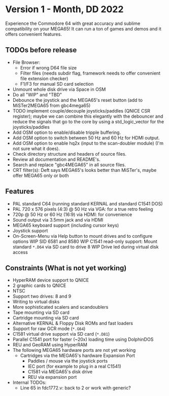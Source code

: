 Version 1 - Month, DD 2022
====================================

Experience the Commodore 64 with great accuracy and sublime compatibility
on your MEGA65! It can run a ton of games and demos and it offers convenient
features.

## TODOs before release
* File Browser:
  - Error if wrong D64 file size
  - Filter files (needs subdir flag, framework needs to offer convenient
    file extension checker)
  - F1/F3 for manual SD card selection
* Unmount whole disk drive via Space in OSM
* Do all "WIP" and "TBD"
* Debounce the joystick and the MEGA65's reset button
  (add to MiSTer2MEGA65 from gbc4mega65)
* TODO implement couple/decouple joysticks/paddles (QNICE CSR register);
  maybe we can combine this elegantly with the debouncer and reduce the
  signals that go to the core by using a std_logic_vector for the
  joysticks/paddles
* Add OSM option to enable/disable tripple buffering.
* Add OSM option to switch between 50 Hz and 60 Hz for HDMI output.
* Add OSM option to enable hq2x (input to the scan-doubler module) (I'm not sure what it does).
* Check directory structure and headers of source files.
* Review all documentation and README's.
* Search and replace "gbc4MEGA65" in all source files.
* CRT filter(s): Deft says MEGA65's looks better than MiSTer's, maybe offer MEGA65 only or both

## Features
* PAL standard C64 (running standard KERNAL and standard C1541 DOS)
* PAL 720 x 576 pixels (4:3) @ 50 Hz via VGA: for a true retro feeling
* 720p @ 50 Hz or 60 Hz (16:9) via HDMI: for convenience
* Sound output via 3.5mm jack and via HDMI
* MEGA65 keyboard support (including cursor keys)
* Joystick support
* On-Screen-Menu via Help button to mount drives and to configure options
WIP SID 6581 and 8580
WIP C1541 read-only support: Mount standard `*.D64` via SD card to drive 8
WIP Drive led during virtual disk access

## Constraints (What is not yet working)
* HyperRAM device support to QNICE
* 2 graphic cards to QNICE
* NTSC
* Support two drives: 8 and 9
* Writing to virtual disks
* More sophisticated scalers and scandoublers
* Tape mounting via SD card
* Cartridge mounting via SD card
* Alternative KERNAL & Floppy Disk ROMs and fast loaders
* Support for raw GCR mode (`*.G64`)
* C1581 virtual drive support via SD card (`*.D81`)
* Parallel C1541 port for faster (~20x) loading time using DolphinDOS
* REU and GeoRAM using HyperRAM
* The following MEGA65 hardware ports are not yet working
  * Cartridges via the MEGA65's hardware Expansion Port
	* Paddles / mouse via the joystick ports
	* IEC port (for example to plug in a real C1541)	
	* C1581 via MEGA65's disk drive
	* REU via expansion port
* Internal TODOs: 
  * Line 65 in fdc1772.v: back to 2 or work with generic?
